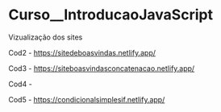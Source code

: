 # Curso__IntroducaoJavaScript

Vizualização dos sites

Cod2 - https://sitedeboasvindas.netlify.app/

Cod3 - https://siteboasvindasconcatenacao.netlify.app/

Cod4 - 

Cod5 - https://condicionalsimplesif.netlify.app/
